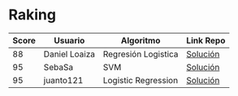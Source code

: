 # Raking
| Score | Usuario |	Algoritmo | Link Repo |
| - | - | - | - |
| 88 | Daniel Loaiza | Regresión Logistica | [Solución](https://github.com/DanielLoaiza/supervised-basico-admission-exams/) |
| 95 | SebaSa | SVM | [Solución](https://github.com/shlondon/supervised-basico-admission-exams/blob/master/solucionSebaSa.R) |
| 95 | juanto121 | Logistic Regression | [Solución](https://github.com/juanto121/ml_colombia/tree/master/soluciones_retos/basico/admisiones) |
